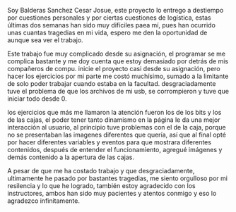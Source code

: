 Soy Balderas Sanchez Cesar Josue, este proyecto lo entrego a destiempo por cuestiones personales y por ciertas cuestiones de logística, estas últimas dos semanas han sido muy difíciles paea mí, pues han ocurrido unas cuantas tragedias en mi vida, espero me den la oportunidad de aunque sea ver el trabajo.

Este trabajo fue muy complicado desde su asignación, el programar se me complica bastante y me doy cuenta que estoy demasiado por detrás de mis compañeros de compu. inicie el proyecto casi desde su asignación, pero hacer los ejercicios por mi parte me costó muchísimo, sumado a la limitante de solo poder trabajar cuando estaba en la facultad.
desgraciadamente tuve el problema de que los archivos de mi usb, se corrompieron y tuve que iniciar todo desde 0.

los ejercicios que más me llamaron la atención fueron los de los bits y los de las cajas, el poder tener tanto dinamismo en la página le da una mejor interacción al usuario, al principio tuve problemas con el de la caja, porque no se presentaban las imagenes diferentes que quería, así que al final opté por hacer diferentes variables y eventos para que mostrara diferentes contenidos, después de entender el funcionamiento, agregué imágenes y demás contenido a la apertura de las cajas.

A pesar de que me ha costado trabajo y que desgraciadamente, ultimamente he pasado por bastantes tragedias, me siento orgulloso por mi resilencia y lo que he logrado, también estoy agradecido con los instructores, ambos han sido muy pacientes y atentos conmigo y eso lo agradezco infinitamente.